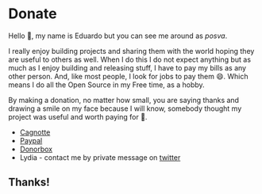 # Donate

Hello 👋, my name is Eduardo but you can see me around as _posva_.

I really enjoy building projects and sharing them with the world hoping they are useful to others as well. When I do this I do not expect anything but as much as I enjoy building and releasing stuff, I have to pay my bills as any other person. And, like most people, I look for jobs to pay them 😄. Which means I do all the Open Source in my Free time, as a hobby.

By making a donation, no matter how small, you are saying thanks and drawing a smile on my face because I will know, somebody thought my project was useful and worth paying for 🤩.

- [Cagnotte](https://cagnotte.me/posva)
- [Paypal](https://www.paypal.me/posva)
- [Donorbox](https://donorbox.org/posva)
- Lydia - contact me by private message on [twitter](https://twitter.com/posva)

## Thanks!
